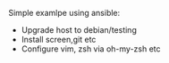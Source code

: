 Simple examlpe using ansible:

- Upgrade host to debian/testing
- Install screen,git etc
- Configure vim, zsh via oh-my-zsh etc



